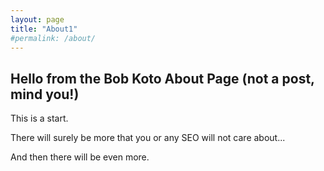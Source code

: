 ```yaml
---
layout: page
title: "About1"
#permalink: /about/
---
```



## Hello from the Bob Koto About Page (not a post, mind you!)

This is a start. 

There will surely be more that you or any SEO will not care about...

And then there will be even more.

